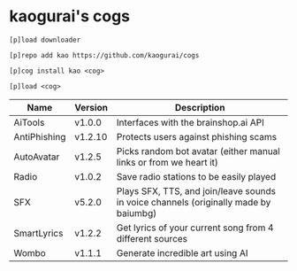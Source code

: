 # kaogurai's cogs

```
[p]load downloader

[p]repo add kao https://github.com/kaogurai/cogs

[p]cog install kao <cog>

[p]load <cog>
```

| Name | Version | Description |
|----------|--------|---------------------|
| AiTools  | v1.0.0 | Interfaces with the brainshop.ai API |
| AntiPhishing  | v1.2.10 | Protects users against phishing scams |
| AutoAvatar | v1.2.5 | Picks random bot avatar (either manual links or from we heart it) |
| Radio | v1.0.2 | Save radio stations to be easily played |
| SFX | v5.2.0 | Plays SFX, TTS, and join/leave sounds in voice channels (originally made by baiumbg) |
| SmartLyrics | v1.2.2 | Get lyrics of your current song from 4 different sources |
| Wombo | v1.1.1 | Generate incredible art using AI |

